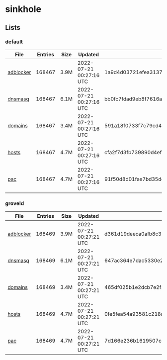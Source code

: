 # sinkhole

## Lists

### default

|File|Entries|Size|Updated|Hash|
|-|-|-|-|-|
|[adblocker](https://raw.githubusercontent.com/groveld/sinkhole/lists/default/adblocker.txt)|168467|3.9M|2022-07-21 00:27:16 UTC|1a9d4d03721efea3137d1d153f519c827471c89614871dcc9c21ee8d87c3752d|
|[dnsmasq](https://raw.githubusercontent.com/groveld/sinkhole/lists/default/dnsmasq.txt)|168467|6.1M|2022-07-21 00:27:16 UTC|bb0fc7fdad9eb8f7616a2b815f91834c7e279b477cf2b27cf62c1a4b0a96f52d|
|[domains](https://raw.githubusercontent.com/groveld/sinkhole/lists/default/domains.txt)|168467|3.4M|2022-07-21 00:27:16 UTC|591a18f0733f7c79cd44b01fbe61b71fb7f6fc8e90ffcd4a05cc67afb9727cdb|
|[hosts](https://raw.githubusercontent.com/groveld/sinkhole/lists/default/hosts.txt)|168467|4.7M|2022-07-21 00:27:16 UTC|cfa2f7d3fb739890d4ef37fddac9d79b84ba4225fdc3578f52397827f2d320d6|
|[pac](https://raw.githubusercontent.com/groveld/sinkhole/lists/default/pac.txt)|168467|4.7M|2022-07-21 00:27:16 UTC|91f50d8d01fae7bd35dd736cd4aa378d6617c30093126285f1d096b4a9290b1e|

### groveld

|File|Entries|Size|Updated|Hash|
|-|-|-|-|-|
|[adblocker](https://raw.githubusercontent.com/groveld/sinkhole/lists/groveld/adblocker.txt)|168469|3.9M|2022-07-21 00:27:21 UTC|d361d19deeca0afb8c36bb3ea297d25cd3058883417dc2de697d53f3500491b0|
|[dnsmasq](https://raw.githubusercontent.com/groveld/sinkhole/lists/groveld/dnsmasq.txt)|168469|6.1M|2022-07-21 00:27:21 UTC|647ac364e7dac5330e2c8f178aaece671767e0de5add7d8b6ce288ef79409158|
|[domains](https://raw.githubusercontent.com/groveld/sinkhole/lists/groveld/domains.txt)|168469|3.4M|2022-07-21 00:27:21 UTC|465df025b1e2dcb7e2f26dd08a339afe94ea6f480902863570a55c0c9ef35c37|
|[hosts](https://raw.githubusercontent.com/groveld/sinkhole/lists/groveld/hosts.txt)|168469|4.7M|2022-07-21 00:27:21 UTC|0fe5fea54a93581c218a69dbb7489987e5b34869b24f095675c190053fcce4fd|
|[pac](https://raw.githubusercontent.com/groveld/sinkhole/lists/groveld/pac.txt)|168469|4.7M|2022-07-21 00:27:21 UTC|7d166e236b1619507cc78fb8de20322bda3c21dd63424e5c76d64607319ecd3f|
